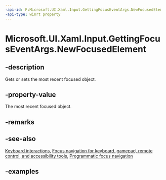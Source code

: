 ```yaml
---
-api-id: P:Microsoft.UI.Xaml.Input.GettingFocusEventArgs.NewFocusedElement
-api-type: winrt property
---
```


<!-- Property syntax.
public DependencyObject NewFocusedElement { get;  set; }
-->

# Microsoft.UI.Xaml.Input.GettingFocusEventArgs.NewFocusedElement

## -description

Gets or sets the most recent focused object.

## -property-value

The most recent focused object.

## -remarks

## -see-also

[Keyboard interactions](/windows/apps/design/input/keyboard-interactions), [Focus navigation for keyboard, gamepad, remote control, and accessibility tools](/windows/apps/design/input/focus-navigation), [Programmatic focus navigation](/windows/apps/design/input/focus-navigation-programmatic)

## -examples

